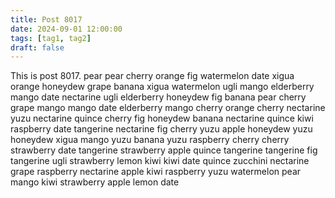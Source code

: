 ```yaml
---
title: Post 8017
date: 2024-09-01 12:00:00
tags: [tag1, tag2]
draft: false
---
```

This is post 8017.
pear
pear
cherry
orange
fig
watermelon
date
xigua
orange
honeydew
grape
banana
xigua
watermelon
ugli
mango
elderberry
mango
date
nectarine
ugli
elderberry
honeydew
fig
banana
pear
cherry
grape
mango
mango
date
elderberry
mango
cherry
orange
cherry
nectarine
yuzu
nectarine
quince
cherry
fig
honeydew
banana
nectarine
quince
kiwi
raspberry
date
tangerine
nectarine
fig
cherry
yuzu
apple
honeydew
yuzu
honeydew
xigua
mango
yuzu
banana
yuzu
raspberry
cherry
cherry
strawberry
date
tangerine
strawberry
apple
quince
tangerine
tangerine
fig
tangerine
ugli
strawberry
lemon
kiwi
kiwi
date
quince
zucchini
nectarine
grape
raspberry
nectarine
apple
kiwi
raspberry
yuzu
watermelon
pear
mango
kiwi
strawberry
apple
lemon
date
